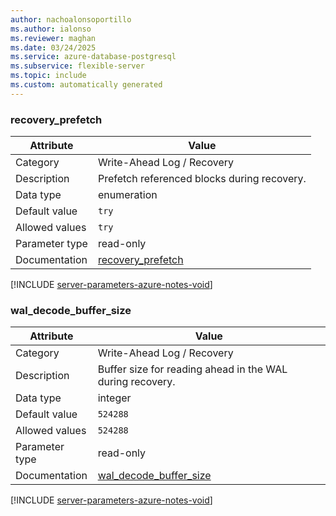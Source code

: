 ```yaml
---
author: nachoalonsoportillo
ms.author: ialonso
ms.reviewer: maghan
ms.date: 03/24/2025
ms.service: azure-database-postgresql
ms.subservice: flexible-server
ms.topic: include
ms.custom: automatically generated
---
```

### recovery_prefetch

| Attribute | Value |
| --- | --- |
| Category | Write-Ahead Log / Recovery |
| Description | Prefetch referenced blocks during recovery. |
| Data type | enumeration |
| Default value | `try` |
| Allowed values | `try` |
| Parameter type | read-only |
| Documentation | [recovery_prefetch](https://www.postgresql.org/docs/16/runtime-config-wal.html#GUC-RECOVERY-PREFETCH) |


[!INCLUDE [server-parameters-azure-notes-void](./server-parameters-azure-notes-void.md)]



### wal_decode_buffer_size

| Attribute | Value |
| --- | --- |
| Category | Write-Ahead Log / Recovery |
| Description | Buffer size for reading ahead in the WAL during recovery. |
| Data type | integer |
| Default value | `524288` |
| Allowed values | `524288` |
| Parameter type | read-only |
| Documentation | [wal_decode_buffer_size](https://www.postgresql.org/docs/16/runtime-config-wal.html#GUC-WAL-DECODE-BUFFER-SIZE) |


[!INCLUDE [server-parameters-azure-notes-void](./server-parameters-azure-notes-void.md)]



